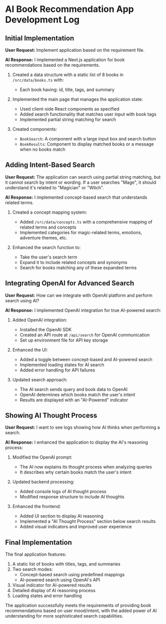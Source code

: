 # AI Book Recommendation App Development Log

## Initial Implementation 

**User Request:** Implement application based on the requirement file.

**AI Response:** I implemented a Next.js application for book recommendations based on the requirements.

1. Created a data structure with a static list of 8 books in `/src/data/books.ts` with:
   - Each book having: id, title, tags, and summary

2. Implemented the main page that manages the application state:
   - Used client-side React components as specified
   - Added search functionality that matches user input with book tags
   - Implemented partial string matching for search

3. Created components:
   - `BookSearch`: A component with a large input box and search button
   - `BookResults`: Component to display matched books or a message when no books match

## Adding Intent-Based Search

**User Request:** The application can search using partial string matching, but it cannot search by intent or wording. If a user searches "Mage", it should understand it's related to "Magician" or "Witch".

**AI Response:** I implemented concept-based search that understands related terms.

1. Created a concept mapping system:
   - Added `/src/data/concepts.ts` with a comprehensive mapping of related terms and concepts
   - Implemented categories for magic-related terms, emotions, adventure themes, etc.

2. Enhanced the search function to:
   - Take the user's search term
   - Expand it to include related concepts and synonyms
   - Search for books matching any of these expanded terms

## Integrating OpenAI for Advanced Search

**User Request:** How can we integrate with OpenAI platform and perform search using AI?

**AI Response:** I implemented OpenAI integration for true AI-powered search:

1. Added OpenAI integration:
   - Installed the OpenAI SDK
   - Created an API route at `/api/search` for OpenAI communication
   - Set up environment file for API key storage

2. Enhanced the UI:
   - Added a toggle between concept-based and AI-powered search
   - Implemented loading states for AI search
   - Added error handling for API failures

3. Updated search approach:
   - The AI search sends query and book data to OpenAI
   - OpenAI determines which books match the user's intent
   - Results are displayed with an "AI-Powered" indicator

## Showing AI Thought Process

**User Request:** I want to see logs showing how AI thinks when performing a search.

**AI Response:** I enhanced the application to display the AI's reasoning process:

1. Modified the OpenAI prompt:
   - The AI now explains its thought process when analyzing queries
   - It describes why certain books match the user's intent

2. Updated backend processing:
   - Added console logs of AI thought process
   - Modified response structure to include AI thoughts

3. Enhanced the frontend:
   - Added UI section to display AI reasoning
   - Implemented a "AI Thought Process" section below search results
   - Added visual indicators and improved user experience

## Final Implementation

The final application features:

1. A static list of books with titles, tags, and summaries
2. Two search modes:
   - Concept-based search using predefined mappings
   - AI-powered search using OpenAI's API
3. Visual indicator for AI-powered results
4. Detailed display of AI reasoning process
5. Loading states and error handling

The application successfully meets the requirements of providing book recommendations based on user mood/intent, with the added power of AI understanding for more sophisticated search capabilities.
